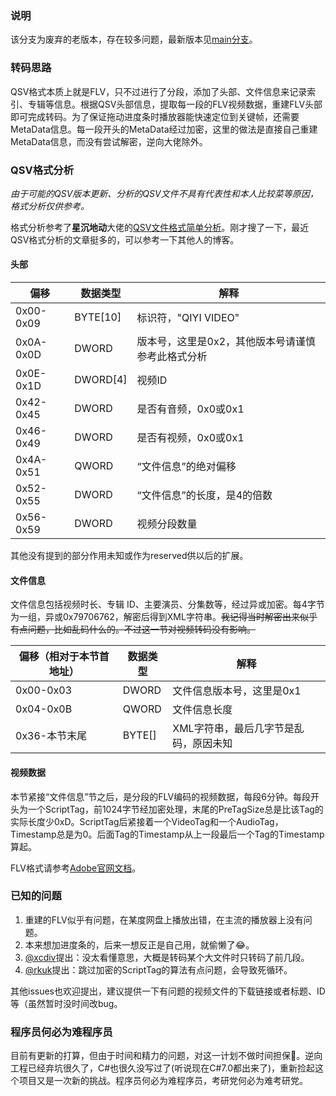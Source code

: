 ### 说明

该分支为废弃的老版本，存在较多问题，最新版本见[main分支](https://github.com/btnkij/qsv2flv/tree/main)。



### 转码思路 ###

QSV格式本质上就是FLV，只不过进行了分段，添加了头部、文件信息来记录索引、专辑等信息。根据QSV头部信息，提取每一段的FLV视频数据，重建FLV头部即可完成转码。为了保证拖动进度条时播放器能快速定位到关键帧，还需要MetaData信息。每一段开头的MetaData经过加密，这里的做法是直接自己重建MetaData信息，而没有尝试解密，逆向大佬除外。



### QSV格式分析

_由于可能的QSV版本更新、分析的QSV文件不具有代表性和本人比较菜等原因，格式分析仅供参考。_

格式分析参考了**星沉地动**大佬的[QSV文件格式简单分析](https://blog.csdn.net/qq446252221/article/details/7362348)。刚才搜了一下，最近QSV格式分析的文章挺多的，可以参考一下其他人的博客。

#### 头部

| 偏移      | 数据类型 | 解释                                              |
| --------- | -------- | ------------------------------------------------- |
| 0x00-0x09 | BYTE[10] | 标识符，"QIYI VIDEO"                              |
| 0x0A-0x0D | DWORD    | 版本号，这里是0x2，其他版本号请谨慎参考此格式分析 |
| 0x0E-0x1D | DWORD[4] | 视频ID                                            |
| 0x42-0x45 | DWORD    | 是否有音频，0x0或0x1                              |
| 0x46-0x49 | DWORD    | 是否有视频，0x0或0x1                              |
| 0x4A-0x51 | QWORD    | “文件信息”的绝对偏移                              |
| 0x52-0x55 | DWORD    | “文件信息”的长度，是4的倍数                       |
| 0x56-0x59 | DWORD    | 视频分段数量                                      |

其他没有提到的部分作用未知或作为reserved供以后的扩展。

#### 文件信息

文件信息包括视频时长、专辑 ID、主要演员、分集数等，经过异或加密。每4字节为一组，异或0x79706762，解密后得到XML字符串。<del>我记得当时解密出来似乎有点问题，比如乱码什么的。不过这一节对视频转码没有影响。</del>

| 偏移（相对于本节首地址） | 数据类型 | 解释                                  |
| ------------------------ | -------- | ------------------------------------- |
| 0x00-0x03                | DWORD    | 文件信息版本号，这里是0x1             |
| 0x04-0x0B                | QWORD    | 文件信息长度                          |
| 0x36-本节末尾            | BYTE[]   | XML字符串，最后几字节是乱码，原因未知 |

#### 视频数据

本节紧接“文件信息”节之后，是分段的FLV编码的视频数据，每段6分钟。每段开头为一个ScriptTag，前1024字节经加密处理，末尾的PreTagSize总是比该Tag的实际长度少0xD。ScriptTag后紧接着一个VideoTag和一个AudioTag，Timestamp总是为0。后面Tag的Timestamp从上一段最后一个Tag的Timestamp算起。

FLV格式请参考[Adobe官网文档](https://www.adobe.com/content/dam/acom/en/devnet/flv/video_file_format_spec_v10_1.pdf)。



### 已知的问题

1. 重建的FLV似乎有问题，在某度网盘上播放出错，在主流的播放器上没有问题。
2. 本来想加进度条的，后来一想反正是自己用，就偷懒了😂。
3. [@xcdiv](https://github.com/xcdiv)提出：没太看懂意思，大概是转码某个大文件时只转码了前几段。
4. [@rkuk](https://github.com/rkuk)提出：跳过加密的ScriptTag的算法有点问题，会导致死循环。

其他issues也欢迎提出，建议提供一下有问题的视频文件的下载链接或者标题、ID等（虽然暂时没时间改bug。



### 程序员何必为难程序员

目前有更新的打算，但由于时间和精力的问题，对这一计划不做时间担保🤔。逆向工程已经弃坑很久了，C#也很久没写过了(听说现在C#7.0都出来了)，重新捡起这个项目又是一次新的挑战。程序员何必为难程序员，考研党何必为难考研党。


